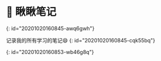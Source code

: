 # 🚀️ 瞅瞅笔记
{: id="20201020160845-awq6gwh"}

记录我的所有学习的笔记😄 
{: id="20201020160845-cqk55bq"}

{: id="20201020160853-wb46g8q"}
